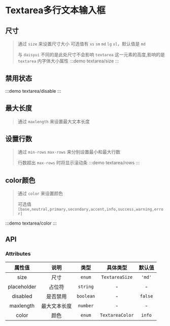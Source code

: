 # Textarea多行文本输入框

## 尺寸
> 通过 `size` 来设置尺寸大小 可选值有 `xs` `sm` `md` `lg` `xl`，默认值是 `md`
>>
> 与 `daisyui` 不同的是此处尺寸不会影响 `textarea` 这一元素的高度,影响的是 `textarea` 内字体大小属性
:::demo textarea/size
:::

## 禁用状态
:::demo textarea/disable
:::


## 最大长度
> 通过 `maxlength` 来设置最大文本长度

## 设置行数
> 通过 `min-rows` `max-rows` 来分别设置最小和最大行数
>>
> 行数超出 `max-rows` 时将显示滚动条
:::demo textarea/rows
:::

## color颜色
> 通过 `color` 来设置颜色
>>
> 可选值 `[base,neutral,primary,secondary,accent,info,success,warning,error] `

:::demo textarea/color
:::

## API

### Attributes
|   属性值    |     说明     |   类型    |    具体类型     | 默认值  |
| :---------: | :----------: | :-------: | :-------------: | :-----: |
|    size     |     尺寸     |  `enum`   | `TextareaSize`  | `'md'`  |
| placeholder |    占位符    | `string`  |        -        |    -    |
|  disabled   |   是否禁用   | `boolean` |        -        | `false` |
|  maxlength  | 最大文本长度 | `number`  |        -        |    -    |
|    color    |     颜色     |  `enum`   | `TextareaColor` | `info`  |